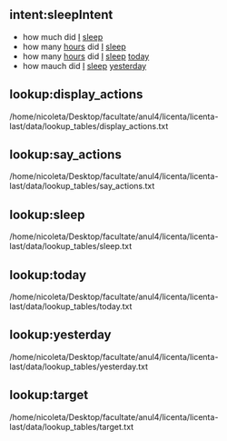 ## intent:sleepIntent
- how much did [I](target) [sleep](sleep)
- how many [hours](sleep) did [I](target) [sleep](sleep)
- how many [hours](sleep) did [I](target) [sleep](sleep) [today](today)
- how mauch did [I](target) [sleep](sleep) [yesterday](yesterday)

## lookup:display_actions
/home/nicoleta/Desktop/facultate/anul4/licenta/licenta-last/data/lookup_tables/display_actions.txt
## lookup:say_actions
/home/nicoleta/Desktop/facultate/anul4/licenta/licenta-last/data/lookup_tables/say_actions.txt
## lookup:sleep
/home/nicoleta/Desktop/facultate/anul4/licenta/licenta-last/data/lookup_tables/sleep.txt
## lookup:today
/home/nicoleta/Desktop/facultate/anul4/licenta/licenta-last/data/lookup_tables/today.txt
## lookup:yesterday
/home/nicoleta/Desktop/facultate/anul4/licenta/licenta-last/data/lookup_tables/yesterday.txt
## lookup:target
/home/nicoleta/Desktop/facultate/anul4/licenta/licenta-last/data/lookup_tables/target.txt
